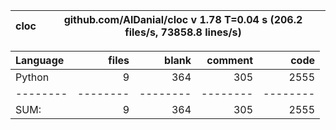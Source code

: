 cloc|github.com/AlDanial/cloc v 1.78  T=0.04 s (206.2 files/s, 73858.8 lines/s)
--- | ---

Language|files|blank|comment|code
:-------|-------:|-------:|-------:|-------:
Python|9|364|305|2555
--------|--------|--------|--------|--------
SUM:|9|364|305|2555
